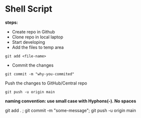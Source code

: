# Shell Script
**steps:**

* Create repo in Github
* Clone repo in local laptop
* Start developing
* Add the files to temp area
```
git add <file-name>
```
* Commit the changes
```
git commit -m "why-you-commited"
```
Push the changes to GitHub/Central repo
```
git push -u origin main
```

**naming convention: use small case with Hyphons(-). No spaces**

git add . ; git commit -m "some-message"; git push -u origin main